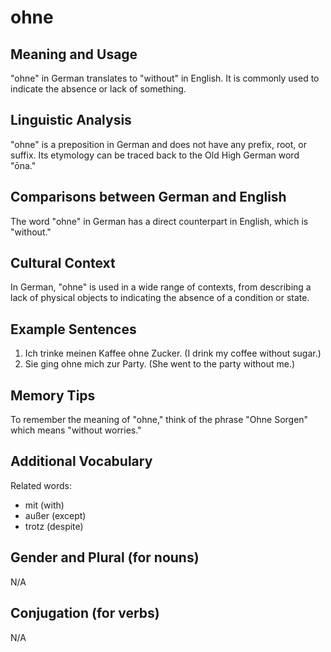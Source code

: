 # ohne
## Meaning and Usage
"ohne" in German translates to "without" in English. It is commonly used to indicate the absence or lack of something.
## Linguistic Analysis
"ohne" is a preposition in German and does not have any prefix, root, or suffix. Its etymology can be traced back to the Old High German word "ōna."
## Comparisons between German and English
The word "ohne" in German has a direct counterpart in English, which is "without."
## Cultural Context
In German, "ohne" is used in a wide range of contexts, from describing a lack of physical objects to indicating the absence of a condition or state.
## Example Sentences
1. Ich trinke meinen Kaffee ohne Zucker. (I drink my coffee without sugar.)
2. Sie ging ohne mich zur Party. (She went to the party without me.)
## Memory Tips
To remember the meaning of "ohne," think of the phrase "Ohne Sorgen" which means "without worries." 
## Additional Vocabulary
Related words: 
- mit (with)
- außer (except)
- trotz (despite)
## Gender and Plural (for nouns)
N/A
## Conjugation (for verbs)
N/A